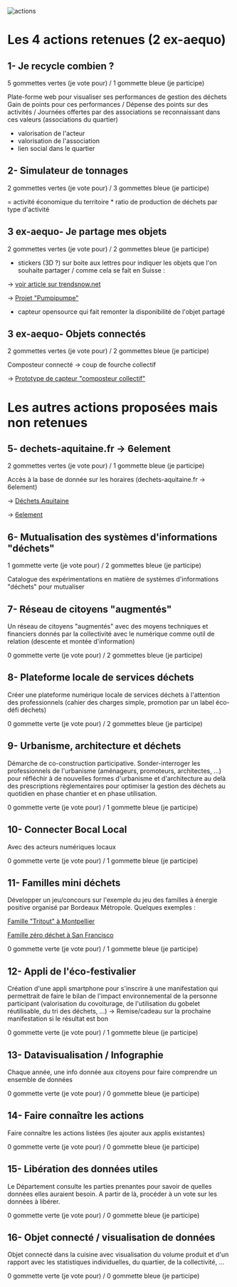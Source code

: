![actions](https://framapic.org/SGB0UQjkieGP/g0jJJ1nT)

# Les 4 actions retenues (2 ex-aequo)

## 1- Je recycle combien ?

5 gommettes vertes (je vote pour) / 1 gommette bleue (je participe)

Plate-forme web pour visualiser ses performances de gestion des déchets
Gain de points pour ces performances / Dépense des points sur des activités / Journées offertes par des associations se reconnaissant dans ces valeurs (associations du quartier)
+ valorisation de l'acteur
+ valorisation de l'association
+ lien social dans le quartier

## 2- Simulateur de tonnages

2 gommettes vertes (je vote pour) / 3 gommettes bleue (je participe)

= activité économique du territoire * ratio de production de déchets par type d'activité

## 3 ex-aequo- Je partage mes objets

2 gommettes vertes (je vote pour) / 2 gommettes bleue (je participe)

+ stickers (3D ?) sur boite aux lettres pour indiquer les objets que l'on souhaite partager / comme cela se fait en Suisse : 

-> [voir article sur trendsnow.net](http://www.trendsnow.net/2014/09/pumpipumpe-des-stickers-pour-partager-entre-voisins.html)

-> [Projet "Pumpipumpe"](http://www.pumpipumpe.ch/commande-dautocollants/)

+ capteur opensource qui fait remonter la disponibilité de l'objet partagé

## 3 ex-aequo- Objets connectés

2 gommettes vertes (je vote pour) / 2 gommettes bleue (je participe)

Composteur connecté -> coup de fourche collectif

-> [Prototype de capteur "composteur collectif"](https://twitter.com/NFr21/status/581819960894349312)

# Les autres actions proposées mais non retenues

## 5- dechets-aquitaine.fr -> 6element

2 gommettes vertes (je vote pour) / 1 gommette bleue (je participe)

Accès à la base de donnée sur les horaires (dechets-aquitaine.fr -> 6element)

-> [Déchets Aquitaine](http://www.dechets-aquitaine.fr/)

-> [6element](https://vallettea.github.io/talks/papis.io.html#slide-0)

## 6- Mutualisation des systèmes d'informations "déchets"

1 gommette verte (je vote pour) / 2 gommettes bleue (je participe)

Catalogue des expérimentations en matière de systèmes d'informations "déchets" pour mutualiser

## 7- Réseau de citoyens "augmentés"

Un réseau de citoyens "augmentés" avec des moyens techniques et financiers donnés par la collectivité avec le numérique comme outil de relation (descente et montée d'information)

0 gommette verte (je vote pour) / 2 gommettes bleue (je participe)

## 8- Plateforme locale de services déchets

Créer une plateforme numérique locale de services déchets à l'attention des professionnels (cahier des charges simple, promotion par un label éco-défi déchets)

0 gommette verte (je vote pour) / 2 gommettes bleue (je participe)

## 9- Urbanisme, architecture et déchets

Démarche de co-construction participative. Sonder-interroger les professionnels de l'urbanisme (aménageurs, promoteurs, architectes, ...) pour réfléchir à de nouvelles formes d'urbanisme et d'architecture au delà des prescriptions règlementaires pour optimiser la gestion des déchets au quotidien en phase chantier et en phase utilisation.

0 gommette verte (je vote pour) / 1 gommette bleue (je participe)

## 10- Connecter Bocal Local

Avec des acteurs numériques locaux

0 gommette verte (je vote pour) / 1 gommette bleue (je participe)

## 11- Familles mini déchets

Développer un jeu/concours sur l'exemple du jeu des familles à énergie positive organisé par Bordeaux Métropole. 
Quelques exemples :

[Famille "Tritout" à Montpellier](https://veillenouveauxconceptsdecheteries.wordpress.com/2014/11/20/106/)

[Famille zéro déchet à San Francisco](https://veillenouveauxconceptsdecheteries.wordpress.com/2014/12/18/un-mode-de-vie-sans-dechets-possible/)

0 gommette verte (je vote pour) / 1 gommette bleue (je participe)

## 12- Appli de l'éco-festivalier

Création d'une appli smartphone pour s'inscrire à une manifestation qui permettrait de faire le bilan de l'impact environnemental de la personne participant (valorisation du covoiturage, de l'utilisation du gobelet réutilisable, du tri des déchets, ...) -> Remise/cadeau sur la prochaine manifestation si le résultat est bon

0 gommette verte (je vote pour) / 1 gommette bleue (je participe)

## 13- Datavisualisation / Infographie

Chaque année, une info donnée aux citoyens pour faire comprendre un ensemble de données

0 gommette verte (je vote pour) / 0 gommette bleue (je participe)

## 14- Faire connaître les actions

Faire connaître les actions listées (les ajouter aux applis existantes)

0 gommette verte (je vote pour) / 0 gommette bleue (je participe)

## 15- Libération des données utiles

Le Département consulte les parties prenantes pour savoir de quelles données elles auraient besoin. A partir de là, procéder à un vote sur les données à libérer.

0 gommette verte (je vote pour) / 0 gommette bleue (je participe)

## 16- Objet connecté / visualisation de données

Objet connecté dans la cuisine avec visualisation du volume produit et d'un rapport avec les statistiques individuelles, du quartier, de la collectivité, ...

0 gommette verte (je vote pour) / 0 gommette bleue (je participe)
